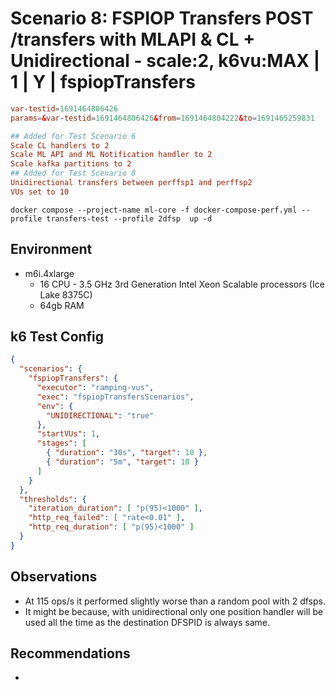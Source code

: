 # Scenario 8: FSPIOP Transfers POST /transfers with MLAPI & CL + Unidirectional - scale:2, k6vu:MAX | 1 | Y | fspiopTransfers

```conf
var-testid=1691464806426
params=&var-testid=1691464806426&from=1691464804222&to=1691465259831

## Added for Test Scenario 6
Scale CL handlers to 2
Scale ML API and ML Notification handler to 2
Scale kafka partitions to 2
## Added for Test Scenario 8
Unidirectional transfers between perffsp1 and perffsp2
VUs set to 10
```

```
docker compose --project-name ml-core -f docker-compose-perf.yml --profile transfers-test --profile 2dfsp  up -d
```

## Environment

- m6i.4xlarge
  - 16 CPU - 3.5 GHz 3rd Generation Intel Xeon Scalable processors (Ice Lake 8375C)
  - 64gb RAM

## k6 Test Config

```json
{
  "scenarios": {
    "fspiopTransfers": {
      "executor": "ramping-vus",
      "exec": "fspiopTransfersScenarios",
      "env": {
        "UNIDIRECTIONAL": "true"
      },
      "startVUs": 1,
      "stages": [
        { "duration": "30s", "target": 10 },
        { "duration": "5m", "target": 10 }
      ]
    }
  },
  "thresholds": {
    "iteration_duration": [ "p(95)<1000" ],
    "http_req_failed": [ "rate<0.01" ],
    "http_req_duration": [ "p(95)<1000" ]
  }
}
```

## Observations

- At 115 ops/s it performed slightly worse than a random pool with 2 dfsps.
- It might be because, with unidirectional only one position handler will be used all the time as the destination DFSPID is always same.

## Recommendations

-
